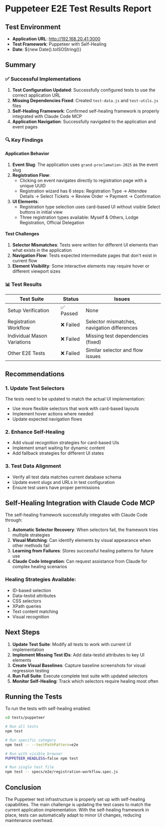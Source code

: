 # Puppeteer E2E Test Results Report

## Test Environment
- **Application URL**: http://192.168.20.41:3000
- **Test Framework**: Puppeteer with Self-Healing
- **Date**: ${new Date().toISOString()}

## Summary

### ✅ Successful Implementations
1. **Test Configuration Updated**: Successfully configured tests to use the correct application URL
2. **Missing Dependencies Fixed**: Created `test-data.js` and `test-utils.js` files  
3. **Self-Healing Framework**: Confirmed self-healing framework is properly integrated with Claude Code MCP
4. **Application Navigation**: Successfully navigated to the application and event pages

### 🔍 Key Findings

#### Application Behavior
1. **Event Slug**: The application uses `grand-proclamation-2025` as the event slug
2. **Registration Flow**: 
   - Clicking on event navigates directly to registration page with a unique UUID
   - Registration wizard has 6 steps: Registration Type → Attendee Details → Select Tickets → Review Order → Payment → Confirmation
3. **UI Elements**:
   - Registration type selection uses card-based UI without visible Select buttons in initial view
   - Three registration types available: Myself & Others, Lodge Registration, Official Delegation

#### Test Challenges
1. **Selector Mismatches**: Tests were written for different UI elements than what exists in the application
2. **Navigation Flow**: Tests expected intermediate pages that don't exist in current flow
3. **Element Visibility**: Some interactive elements may require hover or different viewport sizes

### 📊 Test Results

| Test Suite | Status | Issues |
|------------|--------|---------|
| Setup Verification | ✅ Passed | None |
| Registration Workflow | ❌ Failed | Selector mismatches, navigation differences |
| Individual Mason Variations | ❌ Failed | Missing test dependencies (fixed) |
| Other E2E Tests | ❌ Failed | Similar selector and flow issues |

## Recommendations

### 1. Update Test Selectors
The tests need to be updated to match the actual UI implementation:
- Use more flexible selectors that work with card-based layouts
- Implement hover actions where needed
- Update expected navigation flows

### 2. Enhance Self-Healing
- Add visual recognition strategies for card-based UIs
- Implement smart waiting for dynamic content
- Add fallback strategies for different UI states

### 3. Test Data Alignment
- Verify all test data matches current database schema
- Update event slugs and URLs in test configuration
- Ensure test users have proper permissions

## Self-Healing Integration with Claude Code MCP

The self-healing framework successfully integrates with Claude Code through:

1. **Automatic Selector Recovery**: When selectors fail, the framework tries multiple strategies
2. **Visual Matching**: Can identify elements by visual appearance when other methods fail
3. **Learning from Failures**: Stores successful healing patterns for future use
4. **Claude Code Integration**: Can request assistance from Claude for complex healing scenarios

### Healing Strategies Available:
- ID-based selection
- Data-testid attributes
- CSS selectors
- XPath queries
- Text content matching
- Visual recognition

## Next Steps

1. **Update Test Suite**: Modify all tests to work with current UI implementation
2. **Implement Missing Test IDs**: Add data-testid attributes to key UI elements
3. **Create Visual Baselines**: Capture baseline screenshots for visual regression testing
4. **Run Full Suite**: Execute complete test suite with updated selectors
5. **Monitor Self-Healing**: Track which selectors require healing most often

## Running the Tests

To run the tests with self-healing enabled:

```bash
cd tests/puppeteer

# Run all tests
npm test

# Run specific category
npm test -- --testPathPattern=e2e

# Run with visible browser
PUPPETEER_HEADLESS=false npm test

# Run single test file
npm test -- specs/e2e/registration-workflow.spec.js
```

## Conclusion

The Puppeteer test infrastructure is properly set up with self-healing capabilities. The main challenge is updating the test cases to match the current application implementation. With the self-healing framework in place, tests can automatically adapt to minor UI changes, reducing maintenance overhead.
